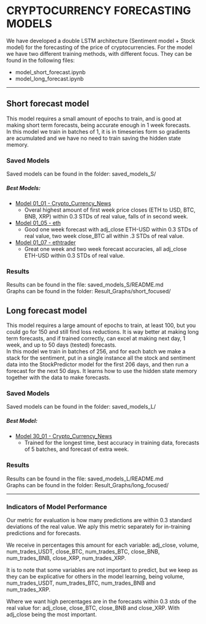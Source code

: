 # CRYPTOCURRENCY FORECASTING MODELS
We have developed a double LSTM architecture (Sentiment model + Stock model) for the forecasting of the price of cryptocurrencies. For the model we have two different training methods, with different focus. They can be found in the following files:
- model_short_forecast.ipynb
- model_long_forecast.ipynb

---
## Short forecast model
This model requires a small amount of epochs to train, and is good at making short term forecasts, being accurate enough in 1 week forecasts.  
In this model we train in batches of 1, it is in timeseries form so gradients are acumulated and we have no need to train saving the hidden state memory.  

### Saved Models
Saved models can be found in the folder: saved_models_S/  
##### Best Models:
- [Model 01_01 - Crypto_Currency_News](https://github.com/CAMAY3101/KALIK/tree/main/model/saved_models_S#model-01_01---crypto_currency_news)
  - Overal highest amount of first week price closes (ETH to USD, BTC, BNB, XRP) within 0.3 STDs of real value, falls of in second week.
- [Model 01_05 - eth](https://github.com/CAMAY3101/KALIK/tree/main/model/saved_models_S#model-01_05---eth)
  - Good one week forecast with adj_close ETH-USD within 0.3 STDs of real value, two week close_BTC all within .3 STDs of real value.
- [Model 01_07 - ethtrader](https://github.com/CAMAY3101/KALIK/tree/main/model/saved_models_S#model-01_07---ethtrader)
  - Great one week and two week forecast accuracies, all adj_close ETH-USD within 0.3 STDs of real value.

### Results
Results can be found in the file: saved_models_S/README.md  
Graphs can be found in the folder: Result_Graphs/short_focused/  

## Long forecast model
This model requires a large amount of epochs to train, at least 100, but you could go for 150 and still find loss reductions. It is way better at making long term forecasts, and if trained correctly, can excel at making next day, 1 week, and up to 50 days (tested) forecasts.  
In this model we train in batches of 256, and for each batch we make a stack for the sentiment, put in a single instance all the stock and sentiment data into the StockPredictor model for the first 206 days, and then run a forecast for the next 50 days. It learns how to use the hidden state memory together with the data to make forecasts.

### Saved Models
Saved models can be found in the folder: saved_models_L/
##### Best Model:
- [Model 30_01 - Crypto_Currency_News](https://github.com/CAMAY3101/KALIK/tree/main/model/saved_models_L#sentil_30_01--stockl_30_01---crypto_currency_news)
  - Trained for the longest time, best accuracy in training data, forecasts of 5 batches, and forecast of extra week.

### Results
Results can be found in the file: saved_models_L/README.md  
Graphs can be found in the folder: Result_Graphs/long_focused/

---
### Indicators of Model Performance
Our metric for evaluation is how many predictions are within 0.3 standard deviations of the real value. We aply this metric separately for in-training predictions and for forecasts.

We receive in percentages this amount for each variable: adj_close, volume, num_trades_USDT, close_BTC, num_trades_BTC, close_BNB, num_trades_BNB, close_XRP, num_trades_XRP.

It is to note that some variables are not important to predict, but we keep as they can be explicative for others in the model learning, being volume, num_trades_USDT, num_trades_BTC, num_trades_BNB and num_trades_XRP.

Where we want high percentages are in the forecasts within 0.3 stds of the real value for: adj_close, close_BTC, close_BNB and close_XRP. With adj_close being the most important.
